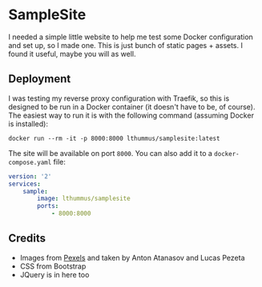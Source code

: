 # SampleSite

I needed a simple little website to help me test some Docker configuration and set up, so I made one. This is just bunch of static pages + assets. I found it useful, maybe you will as well.

## Deployment

I was testing my reverse proxy configuration with Traefik, so this is designed to be run in a Docker container (it doesn't have to be, of course). The easiest way to run it is with the following command (assuming Docker is installed):

`docker run --rm -it -p 8000:8000 lthummus/samplesite:latest`

The site will be available on port `8000`. You can also add it to a `docker-compose.yaml` file:

```yaml
version: '2'
services:
    sample:
        image: lthummus/samplesite
        ports:
            - 8000:8000
```

## Credits

* Images from [Pexels](https://www.pexels.com/) and taken by Anton Atanasov and Lucas Pezeta
* CSS from Bootstrap
* JQuery is in here too
